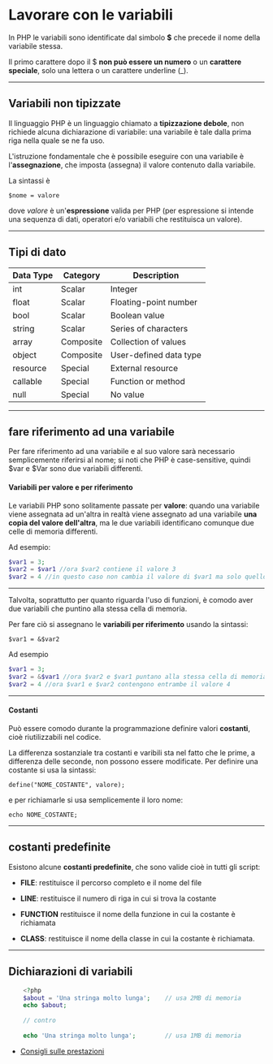 # **Lavorare con le variabili**

In PHP le variabili sono identificate dal simbolo **$** che precede il nome della variabile stessa. 

Il primo carattere dopo il $ **non può essere un numero** o un **carattere speciale**, solo una lettera o un carattere underline (_).

---

## Variabili non tipizzate

Il linguaggio PHP è un linguaggio chiamato a **tipizzazione debole**, non richiede alcuna dichiarazione di variabile: una variabile è tale dalla prima riga nella quale se ne fa uso.

L'istruzione fondamentale che è possibile eseguire con una variabile è l'**assegnazione**, che imposta (assegna) il valore contenuto dalla variabile. 

La sintassi è

`$nome = valore`

dove _valore_ è un'**espressione** valida per PHP (per espressione si intende una sequenza di dati, operatori e/o variabili che restituisca un valore). 

---

## Tipi di dato

Data Type|Category|Description
---|---|---
int|Scalar|Integer
float|Scalar|Floating-point number
bool|Scalar|Boolean value
string|Scalar|Series of characters
array|Composite|Collection of values
object|Composite|User-defined data type
resource|Special|External resource
callable|Special|Function or method
null|Special|No value

---

## fare riferimento ad una variabile

Per fare riferimento ad una variabile e al suo valore sarà necessario semplicemente riferirsi al nome; si noti che PHP è case-sensitive, quindi $var e $Var sono due variabili differenti. 

#### **Variabili per valore e per riferimento**

Le variabili PHP sono solitamente passate per **valore**:
quando una variabile viene assegnata ad un'altra in realtà viene assegnato ad una variabile **una copia del valore dell'altra**, ma le due variabili identificano comunque due celle di memoria differenti. 

Ad esempio:

```php
$var1 = 3;
$var2 = $var1 //ora $var2 contiene il valore 3
$var2 = 4 //in questo caso non cambia il valore di $var1 ma solo quello di $var2
```

---

Talvolta, soprattutto per quanto riguarda l'uso di funzioni, è comodo aver due variabili che puntino alla stessa cella di memoria. 

Per fare ciò si assegnano le **variabili per riferimento** usando la sintassi:

`$var1 = &$var2`

Ad esempio

```php
$var1 = 3;
$var2 = &$var1 //ora $var2 e $var1 puntano alla stessa cella di memoria
$var2 = 4 //ora $var1 e $var2 contengono entrambe il valore 4
```

---

#### **Costanti**

Può essere comodo durante la programmazione definire valori **costanti**, cioè riutilizzabili nel codice. 

La differenza sostanziale tra costanti e varibili sta nel fatto che le prime, a differenza delle seconde, non
possono essere modificate. 
Per definire una costante si usa la sintassi:

`define("NOME_COSTANTE", valore);`

e per richiamarle si usa semplicemente il loro nome:

`echo NOME_COSTANTE;`

---

## costanti predefinite

Esistono alcune **costanti predefinite**, che sono valide cioè in tutti gli script:


* __FILE__:
	restituisce il percorso completo e il nome del file 

* __LINE__:
	restituisce il numero di riga in cui si trova la costante  

* __FUNCTION__
	restituisce il nome della funzione in cui la costante è richiamata 

* __CLASS__:
	restituisce il nome della classe in cui la costante è richiamata.


---


## Dichiarazioni di variabili


```php
    <?php
    $about = 'Una stringa molto lunga';    // usa 2MB di memoria
    echo $about;
    
    // contro
    
    echo 'Una stringa molto lunga';        // usa 1MB di memoria
```

*   [Consigli sulle prestazioni](https://developers.google.com/speed/articles/optimizing-php)
